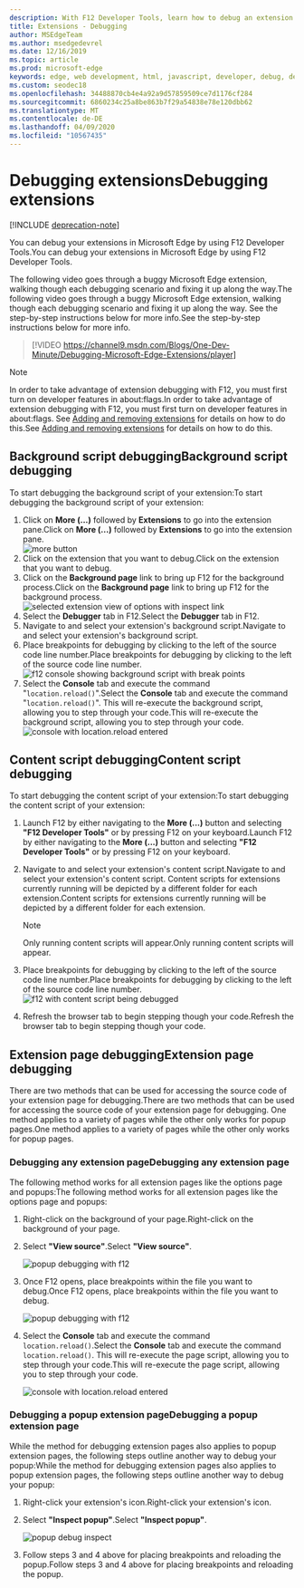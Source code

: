 ```yaml
---
description: With F12 Developer Tools, learn how to debug an extension's background script, content scripts, and extension pages.
title: Extensions - Debugging
author: MSEdgeTeam
ms.author: msedgedevrel
ms.date: 12/16/2019
ms.topic: article
ms.prod: microsoft-edge
keywords: edge, web development, html, javascript, developer, debug, debugging
ms.custom: seodec18
ms.openlocfilehash: 34488870cb4e4a92a9d57859509ce7d1176cf284
ms.sourcegitcommit: 6860234c25a8be863b7f29a54838e78e120dbb62
ms.translationtype: MT
ms.contentlocale: de-DE
ms.lasthandoff: 04/09/2020
ms.locfileid: "10567435"
---
```

# <span data-ttu-id="0a827-104">Debugging extensions</span><span class="sxs-lookup"><span data-stu-id="0a827-104">Debugging extensions</span></span>  

[!INCLUDE [deprecation-note](../includes/deprecation-note.md)]  

<span data-ttu-id="0a827-105">You can debug your extensions in Microsoft Edge by using F12 Developer Tools.</span><span class="sxs-lookup"><span data-stu-id="0a827-105">You can debug your extensions in Microsoft Edge by using F12 Developer Tools.</span></span>

<span data-ttu-id="0a827-106">The following video goes through a buggy Microsoft Edge extension, walking though each debugging scenario and fixing it up along the way.</span><span class="sxs-lookup"><span data-stu-id="0a827-106">The following video goes through a buggy Microsoft Edge extension, walking though each debugging scenario and fixing it up along the way.</span></span> <span data-ttu-id="0a827-107">See the step-by-step instructions below for more info.</span><span class="sxs-lookup"><span data-stu-id="0a827-107">See the step-by-step instructions below for more info.</span></span>

> [!VIDEO https://channel9.msdn.com/Blogs/One-Dev-Minute/Debugging-Microsoft-Edge-Extensions/player]


> [!NOTE]
> <span data-ttu-id="0a827-108">In order to take advantage of extension debugging with F12, you must first turn on developer features in about:flags.</span><span class="sxs-lookup"><span data-stu-id="0a827-108">In order to take advantage of extension debugging with F12, you must first turn on developer features in about:flags.</span></span> <span data-ttu-id="0a827-109">See [Adding and removing extensions](./adding-and-removing-extensions.md) for details on how to do this.</span><span class="sxs-lookup"><span data-stu-id="0a827-109">See [Adding and removing extensions](./adding-and-removing-extensions.md) for details on how to do this.</span></span>


## <span data-ttu-id="0a827-110">Background script debugging</span><span class="sxs-lookup"><span data-stu-id="0a827-110">Background script debugging</span></span>
<span data-ttu-id="0a827-111">To start debugging the background script of your extension:</span><span class="sxs-lookup"><span data-stu-id="0a827-111">To start debugging the background script of your extension:</span></span>

1. <span data-ttu-id="0a827-112">Click on **More (...)** followed by **Extensions** to go into the extension pane.</span><span class="sxs-lookup"><span data-stu-id="0a827-112">Click on **More (...)** followed by **Extensions** to go into the extension pane.</span></span>  
 ![more button](./../media/morebutton.png)
2. <span data-ttu-id="0a827-114">Click on the extension that you want to debug.</span><span class="sxs-lookup"><span data-stu-id="0a827-114">Click on the extension that you want to debug.</span></span>
3. <span data-ttu-id="0a827-115">Click on the **Background page** link to bring up F12 for the background process.</span><span class="sxs-lookup"><span data-stu-id="0a827-115">Click on the **Background page** link to bring up F12 for the background process.</span></span>  
 ![selected extension view of options with inspect link](./../media/debug-inspect.png)
4. <span data-ttu-id="0a827-117">Select the **Debugger** tab in F12.</span><span class="sxs-lookup"><span data-stu-id="0a827-117">Select the **Debugger** tab in F12.</span></span>
5. <span data-ttu-id="0a827-118">Navigate to and select your extension's background script.</span><span class="sxs-lookup"><span data-stu-id="0a827-118">Navigate to and select your extension's background script.</span></span>
6. <span data-ttu-id="0a827-119">Place breakpoints for debugging by clicking to the left of the source code line number.</span><span class="sxs-lookup"><span data-stu-id="0a827-119">Place breakpoints for debugging by clicking to the left of the source code line number.</span></span>  
 ![f12 console showing background script with break points](./../media/debug-f12-background.png)
7. <span data-ttu-id="0a827-121">Select the **Console** tab and execute the command "`location.reload()`".</span><span class="sxs-lookup"><span data-stu-id="0a827-121">Select the **Console** tab and execute the command "`location.reload()`".</span></span> <span data-ttu-id="0a827-122">This will re-execute the background script, allowing you to step through your code.</span><span class="sxs-lookup"><span data-stu-id="0a827-122">This will re-execute the background script, allowing you to step through your code.</span></span>  
 ![console with location.reload entered](./../media/debug-f12-background-console.png)


## <span data-ttu-id="0a827-124">Content script debugging</span><span class="sxs-lookup"><span data-stu-id="0a827-124">Content script debugging</span></span>
<span data-ttu-id="0a827-125">To start debugging the content script of your extension:</span><span class="sxs-lookup"><span data-stu-id="0a827-125">To start debugging the content script of your extension:</span></span>

1. <span data-ttu-id="0a827-126">Launch F12 by either navigating to the **More (...)** button and selecting **"F12 Developer Tools"** or by pressing F12 on your keyboard.</span><span class="sxs-lookup"><span data-stu-id="0a827-126">Launch F12 by either navigating to the **More (...)** button and selecting **"F12 Developer Tools"** or by pressing F12 on your keyboard.</span></span>
2. <span data-ttu-id="0a827-127">Navigate to and select your extension's content script.</span><span class="sxs-lookup"><span data-stu-id="0a827-127">Navigate to and select your extension's content script.</span></span> <span data-ttu-id="0a827-128">Content scripts for extensions currently running will be depicted by a different folder for each extension.</span><span class="sxs-lookup"><span data-stu-id="0a827-128">Content scripts for extensions currently running will be depicted by a different folder for each extension.</span></span>

    > [!NOTE]
    > <span data-ttu-id="0a827-129">Only running content scripts will appear.</span><span class="sxs-lookup"><span data-stu-id="0a827-129">Only running content scripts will appear.</span></span>

3. <span data-ttu-id="0a827-130">Place breakpoints for debugging by clicking to the left of the source code line number.</span><span class="sxs-lookup"><span data-stu-id="0a827-130">Place breakpoints for debugging by clicking to the left of the source code line number.</span></span>  
 ![f12 with content script being debugged](./../media/debug-content-f12.png)
4. <span data-ttu-id="0a827-132">Refresh the browser tab to begin stepping though your code.</span><span class="sxs-lookup"><span data-stu-id="0a827-132">Refresh the browser tab to begin stepping though your code.</span></span>




## <span data-ttu-id="0a827-133">Extension page debugging</span><span class="sxs-lookup"><span data-stu-id="0a827-133">Extension page debugging</span></span>

<span data-ttu-id="0a827-134">There are two methods that can be used for accessing the source code of your extension page for debugging.</span><span class="sxs-lookup"><span data-stu-id="0a827-134">There are two methods that can be used for accessing the source code of your extension page for debugging.</span></span> <span data-ttu-id="0a827-135">One method applies to a variety of pages while the other only works for popup pages.</span><span class="sxs-lookup"><span data-stu-id="0a827-135">One method applies to a variety of pages while the other only works for popup pages.</span></span>

### <span data-ttu-id="0a827-136">Debugging any extension page</span><span class="sxs-lookup"><span data-stu-id="0a827-136">Debugging any extension page</span></span>
<span data-ttu-id="0a827-137">The following method works for all extension pages like the options page and popups:</span><span class="sxs-lookup"><span data-stu-id="0a827-137">The following method works for all extension pages like the options page and popups:</span></span>


1. <span data-ttu-id="0a827-138">Right-click on the background of your page.</span><span class="sxs-lookup"><span data-stu-id="0a827-138">Right-click on the background of your page.</span></span>
2. <span data-ttu-id="0a827-139">Select **"View source"**.</span><span class="sxs-lookup"><span data-stu-id="0a827-139">Select **"View source"**.</span></span>

   ![popup debugging with f12](./../media/debug-popup-select.png)

3. <span data-ttu-id="0a827-141">Once F12 opens, place breakpoints within the file you want to debug.</span><span class="sxs-lookup"><span data-stu-id="0a827-141">Once F12 opens, place breakpoints within the file you want to debug.</span></span>

   ![popup debugging with f12](./../media/debug-popup-f12.png)
4. <span data-ttu-id="0a827-143">Select the **Console** tab and execute the command `location.reload()`.</span><span class="sxs-lookup"><span data-stu-id="0a827-143">Select the **Console** tab and execute the command `location.reload()`.</span></span> <span data-ttu-id="0a827-144">This will re-execute the page script, allowing you to step through your code.</span><span class="sxs-lookup"><span data-stu-id="0a827-144">This will re-execute the page script, allowing you to step through your code.</span></span>  

   ![console with location.reload entered](./../media/debug-f12-background-console.png)

### <span data-ttu-id="0a827-146">Debugging a popup extension page</span><span class="sxs-lookup"><span data-stu-id="0a827-146">Debugging a popup extension page</span></span>
<span data-ttu-id="0a827-147">While the method for debugging extension pages also applies to popup extension pages, the following steps outline another way to debug your popup:</span><span class="sxs-lookup"><span data-stu-id="0a827-147">While the method for debugging extension pages also applies to popup extension pages, the following steps outline another way to debug your popup:</span></span>

1. <span data-ttu-id="0a827-148">Right-click your extension's icon.</span><span class="sxs-lookup"><span data-stu-id="0a827-148">Right-click your extension's icon.</span></span>
2. <span data-ttu-id="0a827-149">Select **"Inspect popup"**.</span><span class="sxs-lookup"><span data-stu-id="0a827-149">Select **"Inspect popup"**.</span></span>

   ![popup debug inspect](./../media/debug-popup-inspect.png)
3. <span data-ttu-id="0a827-151">Follow steps 3 and 4 above for placing breakpoints and reloading the popup.</span><span class="sxs-lookup"><span data-stu-id="0a827-151">Follow steps 3 and 4 above for placing breakpoints and reloading the popup.</span></span>

